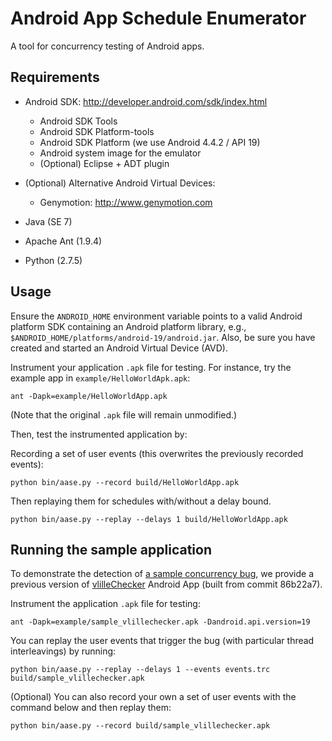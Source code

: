 # Android App Schedule Enumerator

A tool for concurrency testing of Android apps.

## Requirements

- Android SDK: http://developer.android.com/sdk/index.html
    - Android SDK Tools
    - Android SDK Platform-tools
    - Android SDK Platform (we use Android 4.4.2 / API 19)
    - Android system image for the emulator
    - (Optional) Eclipse + ADT plugin

- (Optional) Alternative Android Virtual Devices:
    - Genymotion: http://www.genymotion.com

- Java (SE 7)

- Apache Ant (1.9.4)

- Python (2.7.5)


## Usage

Ensure the `ANDROID_HOME` environment variable points to a valid Android
platform SDK containing an Android platform library, e.g.,
`$ANDROID_HOME/platforms/android-19/android.jar`. Also, be sure you have
created and started an Android Virtual Device (AVD).

Instrument your application `.apk` file for testing. For instance, try the
example app in `example/HelloWorldApk.apk`:

    ant -Dapk=example/HelloWorldApp.apk

(Note that the original `.apk` file will remain unmodified.)

Then, test the instrumented application by:

Recording a set of user events (this overwrites the previously recorded events): 

	python bin/aase.py --record build/HelloWorldApp.apk
	
Then replaying them for schedules with/without a delay bound.

    python bin/aase.py --replay --delays 1 build/HelloWorldApp.apk

<!-- And see the results in `logcatOutputs`. -->

## Running the sample application

To demonstrate the detection of <a href="https://github.com/ojacquemart/vlilleChecker/issues/60"> a sample concurrency bug</a>, we provide a previous version of <a href="https://github.com/ojacquemart/vlilleChecker"> vlilleChecker</a>  Android App (built from commit 86b22a7).

Instrument the application `.apk` file for testing:

    ant -Dapk=example/sample_vlillechecker.apk -Dandroid.api.version=19

	
You can replay the user events that trigger the bug (with particular thread interleavings) by running:

    python bin/aase.py --replay --delays 1 --events events.trc build/sample_vlillechecker.apk
    
    
(Optional) You can also record your own a set of user events with the command below and then replay them: 

	python bin/aase.py --record build/sample_vlillechecker.apk     


